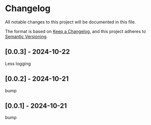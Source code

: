 # Changelog
All notable changes to this project will be documented in this file.

The format is based on [Keep a Changelog](https://keepachangelog.com/en/1.0.0/),
and this project adheres to [Semantic Versioning](https://semver.org/spec/v2.0.0.html).

## [0.0.3] - 2024-10-22
Less logging

## [0.0.2] - 2024-10-21
bump

## [0.0.1] - 2024-10-21
bump
